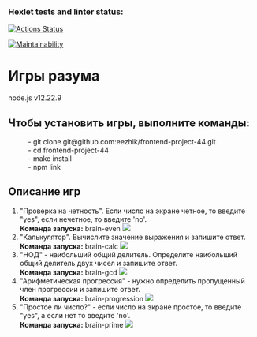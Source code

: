 ### Hexlet tests and linter status:
[![Actions Status](https://github.com/eezhik/frontend-project-44/workflows/hexlet-check/badge.svg)](https://github.com/eezhik/frontend-project-44/actions)

[![Maintainability](https://api.codeclimate.com/v1/badges/eaba502a13ff59bedfdf/maintainability)](https://codeclimate.com/github/eezhik/frontend-project-44/maintainability)

<h1> Игры разума</h1>
node.js v12.22.9

<h2>Чтобы установить игры, выполните команды:</h2>

<dl>
<dd>- git clone git@github.com:eezhik/frontend-project-44.git </dd>
<dd>- cd frontend-project-44</dd>
<dd>- make install</dd>
<dd>- npm link</dd>
<dl>


<h2>Описание игр </h2>
<ol start ='1'>
<li> "Проверка на четность". Если число на экране четное, то введите "yes", если нечетное, то введите 'no'.<br>
<b>Команда запуска:</b> brain-even
<a href="https://asciinema.org/a/ZQBwwIW0I6EHHqtI225Y1qTkM" target="_blank"><img src="https://asciinema.org/a/ZQBwwIW0I6EHHqtI225Y1qTkM.svg" /></a>
<li>"Калькулятор". Вычислите значение выражения и запишите ответ.<br>
<b>Команда запуска:</b> brain-calc
<a href="https://asciinema.org/a/fXtmnr1OpaebApVAzX57Jsybw" target="_blank"><img src="https://asciinema.org/a/fXtmnr1OpaebApVAzX57Jsybw.svg" /></a></li>
<li>"НОД" - наибольший общий делитель. Определите наибольший общий делитель двух чисел и запишите ответ.<br>
<b>Команда запуска:</b> brain-gcd 
<a href="https://asciinema.org/a/z8jO2MykCloVoBGMJYD9g4R77" target="_blank"><img src="https://asciinema.org/a/z8jO2MykCloVoBGMJYD9g4R77.svg" /></a></li>
<li>"Арифметическая прогрессия" - нужно определить пропущенный член прогрессии и запишите ответ.<br>
<b>Команда запуска:</b> brain-progression 
<a href="https://asciinema.org/a/kkMoc3WmfSqehQ78d2vfhtoR8" target="_blank"><img src="https://asciinema.org/a/kkMoc3WmfSqehQ78d2vfhtoR8.svg" /></a> </li>
<li>"Простое ли число?" - если число на экране простое, то введите "yes", а если нет то введите 'no'.<br>
<b>Команда запуска:</b> brain-prime
<a href="https://asciinema.org/a/PeR29rbcxzWv7m1jlzvTWxDMZ" target="_blank"><img src="https://asciinema.org/a/PeR29rbcxzWv7m1jlzvTWxDMZ.svg" /></a></li>
</ol>
